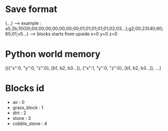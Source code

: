 # Save format
<chunk coord exa>{<hexa value for a block><hexa value for a block><hexa value for a block>...}
--> example :
a5;2b;10{00;00;00;00;00;00;00;00;01;01;01;01;01;02;03...};g2;00;23{40;60;65;01;v5...}
--> blocks starts from upside x=0 y=0 z=0

# Python world memory
[({"x":0, "y":0, "z":0}, [b1, b2, b3...]), 
{"x":1, "y":0, "z":0}, [b1, b2, b3...]), ...]

# Blocks id
- air : 0
- grass_block : 1
- dirt : 2
- stone : 3
- cobble_stone : 4
